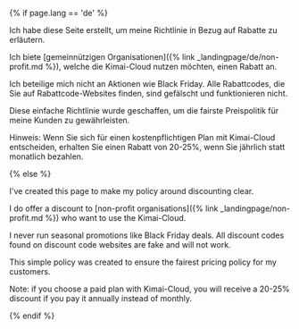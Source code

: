 
{% if page.lang == 'de' %}

Ich habe diese Seite erstellt, um meine Richtlinie in Bezug auf Rabatte zu erläutern.

Ich biete [gemeinnützigen Organisationen]({% link _landingpage/de/non-profit.md %}), welche die Kimai-Cloud nutzen möchten, einen Rabatt an.

Ich beteilige mich nicht an Aktionen wie Black Friday.
Alle Rabattcodes, die Sie auf Rabattcode-Websites finden, sind gefälscht und funktionieren nicht.

Diese einfache Richtlinie wurde geschaffen, um die fairste Preispolitik für meine Kunden zu gewährleisten.

Hinweis: Wenn Sie sich für einen kostenpflichtigen Plan mit Kimai-Cloud entscheiden, erhalten Sie einen Rabatt von 20-25%, wenn Sie jährlich statt monatlich bezahlen.

{% else %}

I've created this page to make my policy around discounting clear.

I do offer a discount to [non-profit organisations]({% link _landingpage/non-profit.md %}) who want to use the Kimai-Cloud.

I never run seasonal promotions like Black Friday deals.
All discount codes found on discount code websites are fake and will not work.

This simple policy was created to ensure the fairest pricing policy for my customers.

Note: if you choose a paid plan with Kimai-Cloud, you will receive a 20-25% discount if you pay it annually instead of monthly.

{% endif %}
